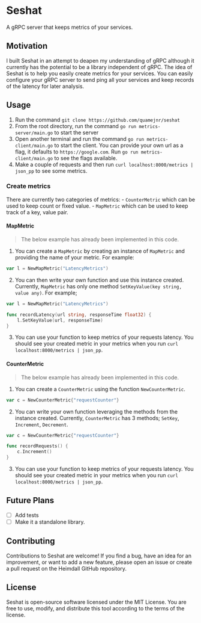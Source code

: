 # Seshat

A gRPC server that keeps metrics of your services.

## Motivation

I built Seshat in an attempt to deapen my understanding of gRPC although it
currently has the potential to be a library independent of gRPC. The idea of
Seshat is to help you easily create metrics for your services. You can easily
configure your gRPC server to send ping all your services and keep records of
the latency for later analysis.

## Usage

1. Run the command `git clone https://github.com/quamejnr/seshat`
2. From the root directory, run the command `go run metrics-server/main.go` to
   start the server
3. Open another terminal and run the command `go run metrics-client/main.go` to
   start the client. You can provide your own url as a flag, it defaults to
   `https://google.com`. Run `go run metrics-client/main.go` to see the flags
   available.
4. Make a couple of requests and then run
   `curl localhost:8000/metrics | json_pp` to see some metrics.

### Create metrics

There are currently two categories of metrics: - `CounterMetric` which can be
used to keep count or fixed value. - `MapMetric` which can be used to keep track
of a key, value pair.

#### MapMetric

> The below example has already been implemented in this code.

1. You can create a `MapMetric` by creating an instance of `MapMetric` and
   providing the name of your metric. For example:

```go
var l = NewMapMetric("LatencyMetrics")
```

2. You can then write your own function and use this instance created.
   Currently, `MapMetric` has only one method
   `SetKeyValue(key string, value any)`. For example;

```go
var l = NewMapMetric("LatencyMetrics")

func recordLatency(url string, responseTime float32) {
    l.SetKeyValue(url, responseTime)
}
```

3. You can use your function to keep metrics of your requests latency. You
   should see your created metric in your metrics when you run
   `curl localhost:8000/metrics | json_pp`.

#### CounterMetric

> The below example has already been implemented in this code.

1. You can create a `CounterMetric` using the function `NewCounterMetric`.

```go
var c = NewCounterMetric{"requestCounter"}
```

2. You can write your own function leveraging the methods from the instance
   created. Currently, `CounterMetric` has 3 methods; `SetKey`, `Increment`,
   `Decrement`.

```go
var c = NewCounterMetric{"requestCounter"}

func recordRequests() {
    c.Increment()
}
```

3. You can use your function to keep metrics of your requests latency. You
   should see your created metric in your metrics when you run
   `curl localhost:8000/metrics | json_pp`.

## Future Plans

- [ ] Add tests
- [ ] Make it a standalone library.

## Contributing

Contributions to Seshat are welcome! If you find a bug, have an idea for an
improvement, or want to add a new feature, please open an issue or create a pull
request on the Heimdall GitHub repository.

## License

Seshat is open-source software licensed under the MIT License. You are free to
use, modify, and distribute this tool according to the terms of the license.
